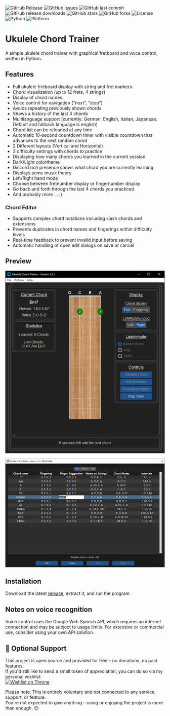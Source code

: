 ![GitHub Release](https://img.shields.io/github/v/release/Ma-Ko-dev/UkuleleAkkordtrainer?style=flat-square)
![GitHub issues](https://img.shields.io/github/issues/Ma-Ko-dev/UkuleleAkkordtrainer?style=flat-square)
![GitHub last commit](https://img.shields.io/github/last-commit/Ma-Ko-dev/UkuleleAkkordtrainer?style=flat-square)
![GitHub release downloads](https://img.shields.io/github/downloads/Ma-Ko-dev/UkuleleAkkordtrainer/total)
![GitHub stars](https://img.shields.io/github/stars/Ma-Ko-dev/UkuleleAkkordtrainer?style=flat-square)
![GitHub forks](https://img.shields.io/github/forks/Ma-Ko-dev/UkuleleAkkordtrainer?style=flat-square)
![License](https://img.shields.io/github/license/Ma-Ko-dev/UkuleleAkkordtrainer)
![Python](https://img.shields.io/badge/python-3.x-blue)
![Platform](https://img.shields.io/badge/platform-Windows-blue)


# Ukulele Chord Trainer

A simple ukulele chord trainer with graphical fretboard and voice control, written in Python.

## Features

- Full ukulele fretboard display with string and fret markers
- Chord visualization (up to 12 frets, 4 strings)
- Display of chord names
- Voice control for navigation (“next”, “stop”)
- Avoids repeating previously shown chords
- Shows a history of the last 4 chords
- Multilanguage support (currently: German, English, Italian, Japanese. Default and fallback language is english)
- Chord list can be reloaded at any time
- Automatic 10-second countdown timer with visible countdown that advances to the next random chord
- 2 Different layouts (Vertical and Horizontal)
- 3 difficulty settings with chords to practice
- Displaying how many chords you learned in the current session
- Dark/Light colortheme
- Discord rich presence shows what chord you are currently learning
- Displays some musik theory
- Left/Right hand mode
- Choose between fretnumber display or fingernumber display
- Go back and forth through the last 4 chords you practiced
- And probably more ... ;)

### Chord Editor

- Supports complex chord notations including slash chords and extensions  
- Prevents duplicates in chord names and fingerings within difficulty levels  
- Real-time feedback to prevent invalid input before saving  
- Automatic handling of open edit dialogs on save or cancel  

## Preview

<p align="center">
  <img src="assets/previews/preview_v1.3.0.png" alt="Preview of the Ukulele Chord Trainer" width="600">
</p>
<p align="center">
  <img src="assets/previews/editor_preview_1.3.0.png" alt="Preview of the Chord Editor" width="600">
</p>

## Installation

Download the latest [release](https://github.com/Ma-Ko-dev/UkuleleAkkordtrainer/releases/latest), extract it, and run the program.

## Notes on voice recognition

Voice control uses the Google Web Speech API, which requires an internet connection and may be subject to usage limits. For extensive or commercial use, consider using your own API solution.


## 🙌 Optional Support

This project is open source and provided for free – no donations, no paid features.  
If you'd still like to send a small token of appreciation, you can do so via my personal wishlist:  
[![Wishlist on Throne](https://raw.githubusercontent.com/throneapp/media-kit/main/badges/throne-black.svg)](https://throne.com/gariot)

Please note: This is entirely voluntary and not connected to any service, support, or feature.  
You're not expected to give anything – using or enjoying the project is more than enough. 😊

